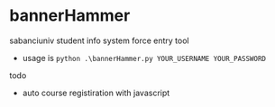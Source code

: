 # bannerHammer
sabanciuniv student info system force entry tool

- usage is ```python .\bannerHammer.py YOUR_USERNAME YOUR_PASSWORD ```

todo
- auto course registiration with javascript
